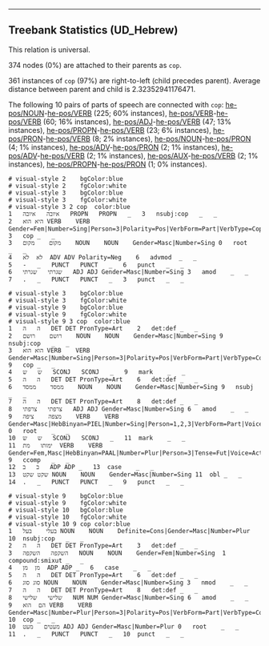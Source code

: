 

--------------------------------------------------------------------------------

## Treebank Statistics (UD_Hebrew)

This relation is universal.

374 nodes (0%) are attached to their parents as `cop`.

361 instances of `cop` (97%) are right-to-left (child precedes parent).
Average distance between parent and child is 2.32352941176471.

The following 10 pairs of parts of speech are connected with `cop`: [he-pos/NOUN]()-[he-pos/VERB]() (225; 60% instances), [he-pos/VERB]()-[he-pos/VERB]() (60; 16% instances), [he-pos/ADJ]()-[he-pos/VERB]() (47; 13% instances), [he-pos/PROPN]()-[he-pos/VERB]() (23; 6% instances), [he-pos/PRON]()-[he-pos/VERB]() (8; 2% instances), [he-pos/NOUN]()-[he-pos/PRON]() (4; 1% instances), [he-pos/ADV]()-[he-pos/PRON]() (2; 1% instances), [he-pos/ADV]()-[he-pos/VERB]() (2; 1% instances), [he-pos/AUX]()-[he-pos/VERB]() (2; 1% instances), [he-pos/PROPN]()-[he-pos/PRON]() (1; 0% instances).


~~~ conllu
# visual-style 2	bgColor:blue
# visual-style 2	fgColor:white
# visual-style 3	bgColor:blue
# visual-style 3	fgColor:white
# visual-style 3 2 cop	color:blue
1	איובה	איובה	PROPN	PROPN	_	3	nsubj:cop	_	_
2	היא	הוא	VERB	VERB	Gender=Fem|Number=Sing|Person=3|Polarity=Pos|VerbForm=Part|VerbType=Cop	3	cop	_	_
3	מקום	מקום	NOUN	NOUN	Gender=Masc|Number=Sing	0	root	_	_
4	לא	לא	ADV	ADV	Polarity=Neg	6	advmod	_	_
5	-	_	PUNCT	PUNCT	_	6	punct	_	_
6	שגרתי	שגרתי	ADJ	ADJ	Gender=Masc|Number=Sing	3	amod	_	_
7	.	_	PUNCT	PUNCT	_	3	punct	_	_

~~~


~~~ conllu
# visual-style 3	bgColor:blue
# visual-style 3	fgColor:white
# visual-style 9	bgColor:blue
# visual-style 9	fgColor:white
# visual-style 9 3 cop	color:blue
1	ה	ה	DET	DET	PronType=Art	2	det:def	_	_
2	רושם	רושם	NOUN	NOUN	Gender=Masc|Number=Sing	9	nsubj:cop	_	_
3	הוא	הוא	VERB	VERB	Gender=Masc|Number=Sing|Person=3|Polarity=Pos|VerbForm=Part|VerbType=Cop	9	cop	_	_
4	ש	ש	SCONJ	SCONJ	_	9	mark	_	_
5	ה	ה	DET	DET	PronType=Art	6	det:def	_	_
6	ממסד	ממסד	NOUN	NOUN	Gender=Masc|Number=Sing	9	nsubj	_	_
7	ה	ה	DET	DET	PronType=Art	8	det:def	_	_
8	צרפתי	צרפתי	ADJ	ADJ	Gender=Masc|Number=Sing	6	amod	_	_
9	מצפה	ציפה	VERB	VERB	Gender=Masc|HebBinyan=PIEL|Number=Sing|Person=1,2,3|VerbForm=Part|Voice=Act	0	root	_	_
10	ש	ש	SCONJ	SCONJ	_	11	mark	_	_
11	ימותו	מת	VERB	VERB	Gender=Fem,Masc|HebBinyan=PAAL|Number=Plur|Person=3|Tense=Fut|Voice=Act	9	ccomp	_	_
12	ב	ב	ADP	ADP	_	13	case	_	_
13	שקט	שקט	NOUN	NOUN	Gender=Masc|Number=Sing	11	obl	_	_
14	.	_	PUNCT	PUNCT	_	9	punct	_	_

~~~


~~~ conllu
# visual-style 9	bgColor:blue
# visual-style 9	fgColor:white
# visual-style 10	bgColor:blue
# visual-style 10	fgColor:white
# visual-style 10 9 cop	color:blue
1	בעלי	בעל	NOUN	NOUN	Definite=Cons|Gender=Masc|Number=Plur	10	nsubj:cop	_	_
2	ה	ה	DET	DET	PronType=Art	3	det:def	_	_
3	השקפה	השקפה	NOUN	NOUN	Gender=Fem|Number=Sing	1	compound:smixut	_	_
4	מן	מן	ADP	ADP	_	6	case	_	_
5	ה	ה	DET	DET	PronType=Art	6	det:def	_	_
6	סוג	סוג	NOUN	NOUN	Gender=Masc|Number=Sing	3	nmod	_	_
7	ה	ה	DET	DET	PronType=Art	8	det:def	_	_
8	שלישי	שלישי	NUM	NUM	Gender=Masc|Number=Sing	6	amod	_	_
9	הם	הוא	VERB	VERB	Gender=Masc|Number=Plur|Person=3|Polarity=Pos|VerbForm=Part|VerbType=Cop	10	cop	_	_
10	מעטים	מעט	ADJ	ADJ	Gender=Masc|Number=Plur	0	root	_	_
11	.	_	PUNCT	PUNCT	_	10	punct	_	_

~~~


